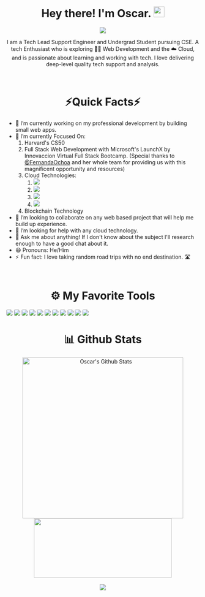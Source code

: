 <h1 align='center'>
  Hey there! I'm Oscar. <img src="https://media.giphy.com/media/hvRJCLFzcasrR4ia7z/giphy.gif" width="28">
</h1>

<!-- Typing SVG by DenverCoder1 - https://github.com/DenverCoder1/readme-typing-svg -->
<p align="center">
  <a href="https://github.com/DenverCoder1/readme-typing-svg"><img src="https://readme-typing-svg.herokuapp.com?font=Fira+code&color=%2336BCF7&size=22&center=true&vCenter=true&width=550&height=45&lines=Current+Technical+Support+Engineer;Future+Web+Developer+and+Cloud+Engineer;Always+looking+to+learning+new+things!"></a>
</p>

<!--About Me -->
<p align='center'>
  I am a Tech Lead Support Engineer and Undergrad Student pursuing CSE. A tech Enthusiast who is exploring 👨‍💻 Web Development and the ☁️ Cloud, and is passionate about learning and working with tech. I love delivering deep-level quality tech support and analysis.
</p>

<br/>
<h1 align='center'>
  ⚡Quick Facts⚡
</h1>

- 🔭 I’m currently working on my professional development by building small web apps.
- 🌱 I’m currently Focused On:
  1. Harvard's CS50
  2. Full Stack Web Development with Microsoft's LaunchX by Innovaccion Virtual Full Stack Bootcamp. (Special thanks to [@FernandaOchoa][FernandaOchoa] and her whole team for providing us with this magnificent opportunity and resources)
  3. Cloud Technologies:
     1. <img src='https://img.shields.io/badge/Oracle-F80000?style=for-the-badge&logo=oracle&logoColor=black&' style='border-radius:3px'/>
     2. <img src='https://img.shields.io/badge/Google_Cloud-4285F4?style=for-the-badge&logo=google-cloud&logoColor=white' style='border-radius:3px'/>
     3. <img src='https://img.shields.io/badge/Amazon_AWS-FF9900?style=for-the-badge&logo=amazonaws&logoColor=white' style='border-radius:3px'/>
     4. <img src='https://img.shields.io/badge/Microsoft_Azure-0089D6?style=for-the-badge&logo=microsoft-azure&logoColor=white' style='border-radius:3px'/>
  4. Blockchain Technology 
- 👯 I’m looking to collaborate on any web based project that will help me build up experience.
- 🤔 I’m looking for help with any cloud technology.
- 💬 Ask me about anything! If I don't know about the subject I'll research enough to have a good chat about it.
- 😄 Pronouns: He/Him
- ⚡ Fun fact: I love taking random road trips with no end destination. 🛣️

<br/>
<!-- My Tools -->
<h1 align='center'>
  ⚙️ My Favorite Tools
</h1>
<img src='https://img.shields.io/badge/HTML5-E34F26?style=for-the-badge&logo=html5&logoColor=white' style='border-radius:3px'/>
<img src='https://img.shields.io/badge/CSS3-1572B6?style=for-the-badge&logo=css3&logoColor=white' style='border-radius:3px'/>
<img src='https://img.shields.io/badge/JavaScript-323330?style=for-the-badge&logo=javascript&logoColor=F7DF1E' style='border-radius:3px'/>
<img src='https://img.shields.io/badge/Ubuntu-E95420?style=for-the-badge&logo=ubuntu&logoColor=white' style='border-radius:3px'/>
<img src='https://img.shields.io/badge/React-20232A?style=for-the-badge&logo=react&logoColor=61DAFB' style='border-radius:3px'/>
<img src='https://img.shields.io/badge/Node.js-339933?style=for-the-badge&logo=nodedotjs&logoColor=white' style='border-radius:3px'/>
<img src='https://img.shields.io/badge/MySQL-005C84?style=for-the-badge&logo=mysql&logoColor=white' style='border-radius:3px'/>
<img src='https://img.shields.io/badge/MongoDB-4EA94B?style=for-the-badge&logo=mongodb&logoColor=white' style='border-radius:3px'/>
<img src='https://img.shields.io/badge/Notion-000000?style=for-the-badge&logo=notion&logoColor=white' style='border-radius:3px'/>
<img src='https://img.shields.io/badge/Visual_Studio_Code-0078D4?style=for-the-badge&logo=visual%20studio%20code&logoColor=white' style='border-radius:3px'/>
<img src='https://img.shields.io/badge/GitHub-100000?style=for-the-badge&logo=github&logoColor=white' style='border-radius:3px'/>

<br/>
<!-- My Stats -->
<h1 align='center'>
  📊 Github Stats
</h1>
<p align="center">
  <img width="420" align="center" src="https://github-readme-stats.vercel.app/api?username=OscarDavidMendoza&show_icons=true&line_height=21&theme=react" alt="Oscar's Github Stats" />
  <img width="360" height="155" align="center" 
     src="https://github-readme-stats.vercel.app/api/top-langs/?username=OscarDavidMendoza&langs_count=6&hide=handlebars,jupyter notebook,css&theme=react&line_height=35&layout=compact" />
     <br/>
     <br/>
     <img src="https://github-readme-streak-stats.herokuapp.com/?user=OscarDavidMendoza"/>
     <br/>
     <!-- https://github.com/ashutosh00710/github-readme-activity-graph -->
<!-- 
<a href="https://github.com/OscarDavidMendoza/github-readme-activity-graph"><img alt="OscarDavidMendoza's Activity Graph" src="https://activity-graph.herokuapp.com/graph/?username=OscarDavidMendoza&bg_color=1F222E&theme=github&hide_border=true" /></a>
-->
</p>




[FernandaOchoa]: https://github.com/FernandaOchoa
